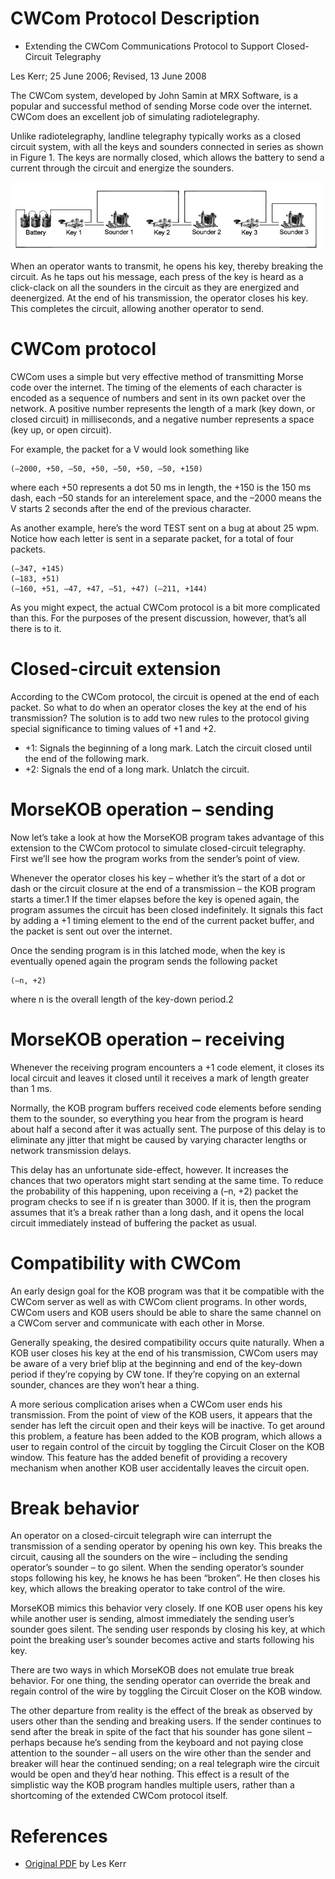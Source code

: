 # CWCom Protocol Description
- Extending the CWCom Communications Protocol to Support Closed-Circuit Telegraphy


Les Kerr; 25 June 2006; Revised, 13 June 2008

The CWCom system, developed by John Samin at MRX Software, is a popular and successful method of sending Morse code over the internet. CWCom does an excellent job of simulating radiotelegraphy.

Unlike radiotelegraphy, landline telegraphy typically works as a closed circuit system, with all the keys and sounders connected in series as shown in Figure 1. The keys are normally closed, which allows the battery to send a current through the circuit and energize the sounders.

<img src="./closed-circuit-telegraph.png" alt="Prototype" width="500"/>

When an operator wants to transmit, he opens his key, thereby breaking the circuit. As he taps out his message, each press of the key is heard as a click-clack on all the sounders in the circuit as they are energized and deenergized. At the end of his transmission, the operator closes his key. This completes the circuit, allowing another operator to send.

# CWCom protocol
CWCom uses a simple but very effective method of transmitting Morse code over the internet. The timing of the elements of each character is encoded as a sequence of numbers and sent in its own packet over the network. A positive number represents the length of a mark (key down, or closed circuit) in milliseconds, and a negative number represents a space (key up, or open circuit).

For example, the packet for a V would look something like 

    (–2000, +50, –50, +50, –50, +50, –50, +150)

where each +50 represents a dot 50 ms in length, the +150 is the 150 ms dash, each –50 stands for an interelement space, and the –2000 means the V starts 2 seconds after the end of the previous character.

As another example, here’s the word TEST sent on a bug at about 25 wpm. Notice how each letter is sent in a separate packet, for a total of four packets.

    (–347, +145)
    (–183, +51)
    (–160, +51, –47, +47, –51, +47) (–211, +144)

As you might expect, the actual CWCom protocol is a bit more complicated than this. For the purposes of the present discussion, however, that’s all there is to it.

# Closed-circuit extension
According to the CWCom protocol, the circuit is opened at the end of each packet. So what to do when an operator closes the key at the end of his transmission? The solution is to add two new rules to the protocol giving special significance to timing values of +1 and +2.
- +1: Signals the beginning of a long mark. Latch the circuit closed until the end of the following mark.
- +2: Signals the end of a long mark. Unlatch the circuit.

# MorseKOB operation – sending
Now let’s take a look at how the MorseKOB program takes advantage of this extension to the CWCom protocol to simulate closed-circuit telegraphy. First we’ll see how the program works from the sender’s point of view.

Whenever the operator closes his key – whether it’s the start of a dot or dash or the circuit closure at the end of a transmission – the KOB program starts a timer.1 If the timer elapses before the key is opened again, the program assumes the circuit has been closed indefinitely. It signals this fact by adding a +1 timing element to the end of the current packet buffer, and the packet is sent out over the internet.

Once the sending program is in this latched mode, when the key is eventually opened again the program sends the following packet

    (–n, +2)

where n is the overall length of the key-down period.2

# MorseKOB operation – receiving
Whenever the receiving program encounters a +1 code element, it closes its local circuit and leaves it closed until it receives a mark of length greater than 1 ms.

Normally, the KOB program buffers received code elements before sending them to the sounder, so everything you hear from the program is heard about half a second after it was actually sent. The purpose of this delay is to eliminate any jitter that might be caused by varying character lengths or network transmission delays.

This delay has an unfortunate side-effect, however. It increases the chances that two operators might start sending at the same time. To reduce the probability of this happening, upon receiving a (–n, +2) packet the program checks to see if n is greater than 3000. If it is, then the program assumes that it’s a break rather than a long dash, and it opens the local circuit immediately instead of buffering the packet as usual.

# Compatibility with CWCom
An early design goal for the KOB program was that it be compatible with the CWCom server as well as with CWCom client programs. In other words, CWCom users and KOB users should be able to share the same channel on a CWCom server and communicate with each other in Morse.

Generally speaking, the desired compatibility occurs quite naturally. When a KOB user closes his key at the end of his transmission, CWCom users may be aware of a very brief blip at the beginning and end of the key-down period if they’re copying by CW tone. If they’re copying on an external sounder, chances are they won’t hear a thing.

A more serious complication arises when a CWCom user ends his transmission. From the point of view of the KOB users, it appears that the sender has left the circuit open and their keys will be inactive. To get around this problem, a feature has been added to the KOB program, which allows a user to regain control of the circuit by toggling the Circuit Closer on the KOB window. This feature has the added benefit of providing a recovery mechanism when another KOB user accidentally leaves the circuit open.

# Break behavior
An operator on a closed-circuit telegraph wire can interrupt the transmission of a sending operator by opening his own key. This breaks the circuit, causing all the sounders on the wire – including the sending operator’s sounder – to go silent. When the sending operator’s sounder stops following his key, he knows he has been “broken”. He then closes his key, which allows the breaking operator to take control of the wire.

MorseKOB mimics this behavior very closely. If one KOB user opens his key while another user is sending, almost immediately the sending user’s sounder goes silent. The sending user responds by closing his key, at which point the breaking user’s sounder becomes active and starts following his key.

There are two ways in which MorseKOB does not emulate true break behavior. For one thing, the sending operator can override the break and regain control of the wire by toggling the Circuit Closer on the KOB window.

The other departure from reality is the effect of the break as observed by users other than the sending and breaking users. If the sender continues to send after the break in spite of the fact that his sounder has gone silent – perhaps because he’s sending from the keyboard and not paying close attention to the sounder – all users on the wire other than the sender and breaker will hear the continued sending; on a real telegraph wire the circuit would be open and they’d hear nothing. This effect is a result of the simplistic way the KOB program handles multiple users, rather than a shortcoming of the extended CWCom protocol itself.

# References
- [Original PDF](./cwcom.pdf) by Les Kerr
